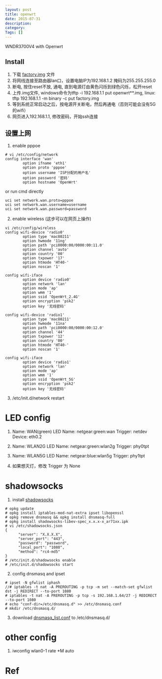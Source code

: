 ```yaml
---
layout: post
title: openwrt
date: 2015-07-31
description:
category:
Tags: []
---
```


WNDR3700V4 with Openwrt

## Install

1. 下载 [factory.img](http://wiki.openwrt.org/toh/netgear/wndr3700) 文件
2. 将网线连接至路由器lan口，设置电脑IP为192.168.1.2 掩码为255.255.255.0
3. 断电, 按住reset不放, 通电, 直到电源灯由黄色闪烁到绿色闪烁，松开reset
4. 上传.img文件, windows命令为tftp -i 192.168.1.1 put openwrt**.img,
   linux: tftp 192.168.1.1 -m binary -c put factory.img
5. 等到系统正常启动之后，按电源开关断电，然后再通电（否则可能会没有5G的wifi）
6. 网页进入192.168.1.1, 修改密码，开始ssh连接


## 设置上网
1. enable pppoe
```
# vi /etc/config/network
config interface 'wan'
        option ifname 'eth1'
        option proto 'pppoe'
        option username 'ISP分配的用户名'
        option password '密码'
        option hostname 'OpenWrt'
```

or run cmd directly
```
uci set network.wan.proto=pppoe
uci set network.wan.username=username
uci set network.wan.password=password
```

2. enable wireless (这步可以在网页上操作)
```
vi /etc/config/wireless
config wifi-device 'radio0'
        option type 'mac80211'
        option hwmode '11ng'
        option path 'pci0000:00/0000:00:11.0'
        option channel 'auto'
        option country '00'
        option txpower '17'
        option htmode 'HT40-'
        option noscan '1'

config wifi-iface
        option device 'radio0'
        option network 'lan'
        option mode 'ap'
        option wmm '1'
        option ssid 'OpenWrt_2.4G'
        option encryption 'psk2'
        option key '无线密码'

config wifi-device 'radio1'
        option type 'mac80211'
        option hwmode '11na'
        option path 'pci0000:00/0000:00:12.0'
        option channel '44'
        option txpower '12'
        option country '00'
        option htmode 'HT40-'
        option noscan '1'

config wifi-iface
        option device 'radio1'
        option network 'lan'
        option mode 'ap'
        option wmm '1'
        option ssid 'OpenWrt_5G'
        option encryption 'psk2'
        option key '无线密码'
```
3. /etc/init.d/network restart

# LED config
1. Name:	WAN(green)
   LED Name:	netgear:green:wan
   Trigger:	netdev
   Device:	eth0.2

2. Name:	WLAN2G
   LED Name:	netgear:green:wlan2g
   Trigger:	phy0tpt

3. Name:	WLAN5G
   LED Name:	netgear:blue:wlan5g
   Trigger:	phy1tpt

4. 如果想灭灯，修改 Trigger 为 None


# shadowsocks
1. install [shadowsocks](https://github.com/shadowsocks/openwrt-shadowsocks)
```
# opkg update
# opkg install iptables-mod-nat-extra ipset libopenssl
# opkg remove dnsmasq && opkg install dnsmasq-full
# opkg install shadowsocks-libev-spec_x.x.x-x_ar71xx.ipk
# vi /etc/shadowsocks.json
{
      "server": "X.X.X.X",
      "server_port": "443",
      "password": "password",
      "local_port": "1080",
      "method": "rc4-md5"
}
# /etc/init.d/shadowsocks enable
# /etc/init.d/shadowsocks start
```
2. config dnsmasq and ipset
```
# ipset -N gfwlist iphash
//# iptables -t nat -A PREROUTING -p tcp -m set --match-set gfwlist dst -j REDIRECT --to-port 1080
# iptables -t nat -A PREROUTING -p tcp -s 192.168.1.64/27 -j REDIRECT --to-port 1080
# echo "conf-dir=/etc/dnsmasq.d" >> /etc/dnsmasq.conf
# mkdir /etc/dnsmasq.d/
```
3. download [dnsmasq_list.conf](http://pan.baidu.com/s/1qWDVbfY) to /etc/dnsmasq.d/


# other config
1. iwconfig wlan0-1 rate *M auto



# Ref
[](http://wiki.openwrt.org/toh/netgear/wndr3700)
[](https://kyonli.com/p/18)
[](https://cokebar.info/archives/962)
[](https://www.logcg.com/archives/860.html)
